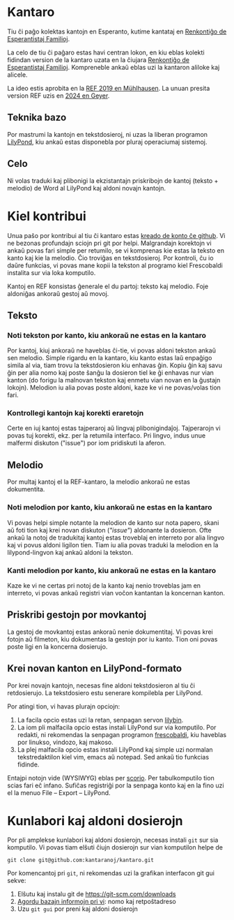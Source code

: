 # Kantaro

Tiu ĉi paĝo kolektas kantojn en Esperanto, kutime kantataj en [Renkontiĝo de Esperantistaj Familioj](https://familioj.miraheze.org/wiki/REF).

La celo de tiu ĉi paĝaro estas havi centran lokon, en kiu eblas kolekti fidindan version de la kantaro uzata en la ĉiujara [Renkontiĝo de Esperantistaj Familioj](https://eo.wikipedia.org/wiki/Renkonti%C4%9Do_de_Esperantistaj_Familioj). Kompreneble ankaŭ eblas uzi la kantaron aliloke kaj alicele.

La ideo estis aprobita en la  [REF 2019 en Mühlhausen](https://familioj.miraheze.org/wiki/REF_2019). La unuan presita version REF uzis en [2024 en Geyer](https://familioj.miraheze.org/wiki/REF_2024).

## Teknika bazo

Por mastrumi la kantojn en tekstdosieroj, ni uzas la liberan programon [LilyPond](http://lilypond.org/), kiu ankaŭ estas disponebla por pluraj operaciumaj sistemoj.

## Celo

Ni volas traduki kaj plibonigi la ekzistantajn priskribojn de kantoj (teksto + melodio) de Word al LilyPond kaj aldoni novajn kantojn.

# Kiel kontribui

Unua paŝo por kontribui al tiu ĉi kantaro estas [kreado de konto ĉe github](https://github.com/join). Vi ne bezonas profundajn sciojn pri git por helpi. Malgrandajn korektojn vi ankaŭ povas fari simple per retumilo, se vi komprenas kie estas la teksto en kanto kaj kie la melodio. Ĉio troviĝas en tekstdosieroj. Por kontroli, ĉu io daŭre funkcias, vi povas mane kopii la tekston al programo kiel Frescobaldi instalita sur via loka komputilo.

Kantoj en REF konsistas ĝenerale el du partoj: teksto kaj melodio. Foje aldoniĝas ankoraŭ gestoj aŭ movoj.

## Teksto

### Noti tekston por kanto, kiu ankoraŭ ne estas en la kantaro

Por kantoj, kiuj ankoraŭ ne haveblas ĉi-tie, vi povas aldoni tekston ankaŭ sen melodio. Simple rigardu en la kantaro, kiu kanto estas laŭ enpaĝigo simila al via, tiam trovu la tekstdosieron kiu enhavas ĝin. Kopiu ĝin kaj savu ĝin per alia nomo kaj poste ŝanĝu la dosieron tiel ke ĝi enhavas nur vian kanton (do forigu la malnovan tekston kaj enmetu vian novan en la ĝustajn lokojn). Melodion iu alia povas poste aldoni, kaze ke vi ne povas/volas tion fari.

### Kontrollegi kantojn kaj korekti eraretojn

Certe en iuj kantoj estas tajperaroj aŭ lingvaj plibonigindaĵoj. Tajperarojn vi povas tuj korekti, ekz. per la retumila interfaco. Pri lingvo, indus unue malfermi diskuton ("issue") por iom pridiskuti la aferon.

## Melodio

Por multaj kantoj el la REF-kantaro, la melodio ankoraŭ ne estas dokumentita.

### Noti melodion por kanto, kiu ankoraŭ ne estas en la kantaro

 Vi povas helpi simple notante la melodion de kanto sur nota papero, skani aŭ foti tion kaj krei novan diskuton (*"issue"*) aldonante la dosieron. Ofte ankaŭ la notoj de tradukitaj kantoj estas troveblaj en interreto por alia lingvo kaj vi povus aldoni ligilon tien. Tiam iu alia povas traduki la melodion en la lilypond-lingvon kaj ankaŭ aldoni la tekston.


### Kanti melodion por kanto, kiu ankoraŭ ne estas en la kantaro

Kaze ke vi ne certas pri notoj de la kanto kaj nenio troveblas jam en interreto, vi povas ankaŭ registri vian voĉon kantantan la koncernan kanton.

## Priskribi gestojn por movkantoj

La gestoj de movkantoj estas ankoraŭ nenie dokumentitaj. Vi povas krei fotojn aŭ filmeton, kiu dokumentas la gestojn por iu kanto. Tion oni povas poste ligi en la koncerna dosierujo. 

## Krei novan kanton en LilyPond-formato

Por krei novajn kantojn, necesas fine aldoni tekstdosieron al tiu ĉi retdosierujo. La tekstdosiero estu senerare kompilebla per LilyPond. 

Por atingi tion, vi havas plurajn opciojn:

1. La facila opcio estas uzi la retan, senpagan servon [lilybin](http://lilybin.com/). 
2. La iom pli malfacila opcio estas instali LilyPond sur via komputilo. Por redakti, ni rekomendas la senpagan programon [frescobaldi](http://frescobaldi.org/), kiu haveblas por linukso, vindozo, kaj makoso.
3. La plej malfacila opcio estas instali LilyPond kaj simple uzi normalan tekstredaktilon kiel vim, emacs aŭ notepad. Sed ankaŭ tio funkcias fidinde.

Entajpi notojn vide (WYSIWYG) eblas per [scorio](https://www.scorio.com/). Per tabulkomputilo tion scias fari eĉ infano. Sufiĉas registriĝi por la senpaga konto kaj en la fino uzi el la menuo File – Export – LilyPond.

# Kunlabori kaj aldoni dosierojn

Por pli amplekse kunlabori kaj aldoni dosierojn, necesas instali `git` sur sia komputilo. Vi povas tiam elŝuti ĉiujn dosierojn sur vian komputilon helpe de 

    git clone git@github.com:kantaranoj/kantaro.git

Por komencantoj pri `git`, ni rekomendas uzi la grafikan interfacon git gui sekve:

1. Elŝutu kaj instalu git de https://git-scm.com/downloads
2. [Agordu bazajn informojn pri vi](https://git-scm.com/book/en/v2/Getting-Started-First-Time-Git-Setup): nomo kaj retpoŝtadreso
3. Uzu `git gui` por preni kaj aldoni dosierojn
